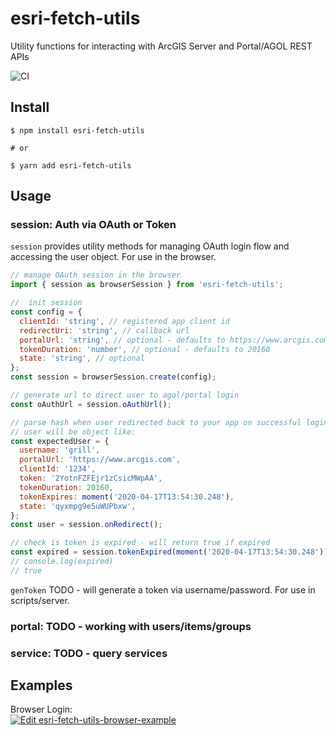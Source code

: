 # esri-fetch-utils

Utility functions for interacting with ArcGIS Server and Portal/AGOL REST APIs

![CI](https://github.com/brygrill/esri-fetch-utils/workflows/CI/badge.svg)

## Install

```
$ npm install esri-fetch-utils

# or

$ yarn add esri-fetch-utils
```

## Usage

### session: Auth via OAuth or Token

`session` provides utility methods for managing OAuth login flow and accessing
the user object. For use in the browser.

```javascript
// manage OAuth session in the browser
import { session as browserSession } from 'esri-fetch-utils';

//  init session
const config = {
  clientId: 'string', // registered app client id
  redirectUri: 'string', // callback url
  portalUrl: 'string', // optional - defaults to https://www.arcgis.com
  tokenDuration: 'number', // optional - defaults to 20160
  state: 'string', // optional
};
const session = browserSession.create(config);

// generate url to direct user to agol/portal login
const oAuthUrl = session.oAuthUrl();

// parse hash when user redirected back to your app on successful login
// user will be object like:
const expectedUser = {
  username: 'grill',
  portalUrl: 'https://www.arcgis.com',
  clientId: '1234',
  token: '2YotnFZFEjr1zCsicMWpAA',
  tokenDuration: 20160,
  tokenExpires: moment('2020-04-17T13:54:30.248'),
  state: 'qyxmpg9e5uWUPbxw',
};
const user = session.onRedirect();

// check is token is expired - will return true if expired
const expired = session.tokenExpired(moment('2020-04-17T13:54:30.248'));
// console.log(expired)
// true
```

`genToken` TODO - will generate a token via username/password. For use in
scripts/server.

### portal: TODO - working with users/items/groups

### service: TODO - query services

## Examples

Browser Login:  
[![Edit esri-fetch-utils-browser-example](https://codesandbox.io/static/img/play-codesandbox.svg)](https://codesandbox.io/s/recursing-firefly-ccg4t?fontsize=14&hidenavigation=1&theme=dark)
